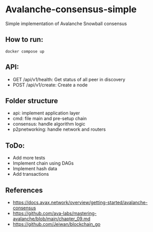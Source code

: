 # Avalanche-consensus-simple

Simple implementation of Avalanche Snowball consensus
## How to run:
```shell
docker compose up
```
## API:
- GET    /api/v1/health: Get status of all peer in discovery
- POST   /api/v1/create: Create a node

## Folder structure
- api: implement application layer
- cmd: file main and pre-setup chain
- consensus: handle algorithm logic
- p2pnetworking: handle network and routers

## ToDo:
- Add more tests
- Implement chain using DAGs
- Implement hash data
- Add transactions

## References
- https://docs.avax.network/overview/getting-started/avalanche-consensus
- https://github.com/ava-labs/mastering-avalanche/blob/main/chapter_09.md
- https://github.com/Jeiwan/blockchain_go